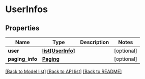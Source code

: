 # UserInfos

## Properties
Name | Type | Description | Notes
------------ | ------------- | ------------- | -------------
**user** | [**list[UserInfo]**](UserInfo.md) |  | [optional] 
**paging_info** | [**Paging**](Paging.md) |  | [optional] 

[[Back to Model list]](../README.md#documentation-for-models) [[Back to API list]](../README.md#documentation-for-api-endpoints) [[Back to README]](../README.md)


